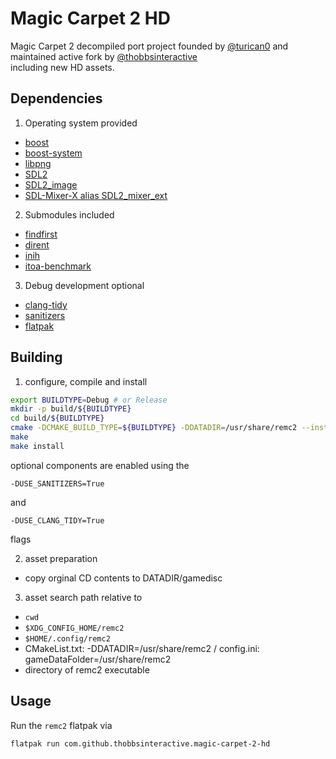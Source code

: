 # Magic Carpet 2 HD

Magic Carpet 2 decompiled port project founded by [@turican0](https://github.com/turican0/) and maintained active fork by [@thobbsinteractive](https://github.com/thobbsinteractive/)\
including new HD assets.

## Dependencies

1. Operating system provided

- [boost](https://github.com/boostorg/boost)
- [boost-system](https://github.com/boostorg/system)
- [libpng](https://github.com/glennrp/libpng)
- [SDL2](https://github.com/libsdl-org/SDL)
- [SDL2_image](https://github.com/libsdl-org/SDL_image)
- [SDL-Mixer-X alias SDL2_mixer_ext](https://github.com/WohlSoft/SDL-Mixer-X)

2. Submodules included

- [findfirst](https://github.com/MathieuTurcotte/findfirst)
- [dirent](https://github.com/tronkko/dirent)
- [inih](https://github.com/benhoyt/inih)
- [itoa-benchmark](https://github.com/miloyip/itoa-benchmark)

3. Debug development optional

- [clang-tidy](https://github.com/llvm/)
- [sanitizers](https://github.com/sanitizers/)
- [flatpak](https://flatpak.org/)

## Building

1. configure, compile and install

  ```bash
  export BUILDTYPE=Debug # or Release
  mkdir -p build/${BUILDTYPE}
  cd build/${BUILDTYPE}
  cmake -DCMAKE_BUILD_TYPE=${BUILDTYPE} -DDATADIR=/usr/share/remc2 --install-prefix=/usr [SOURCE_DIR]
  make
  make install
  ```
  optional components are enabled using the

  `-DUSE_SANITIZERS=True`

  and

  `-DUSE_CLANG_TIDY=True`

  flags

2. asset preparation

  - copy orginal CD contents to DATADIR/gamedisc

3. asset search path relative to

  - `cwd`
  - `$XDG_CONFIG_HOME/remc2`
  - `$HOME/.config/remc2`
  - CMakeList.txt: -DDATADIR=/usr/share/remc2 / config.ini: gameDataFolder=/usr/share/remc2
  - directory of remc2 executable

## Usage

  Run the `remc2` flatpak via
  ```bash
  flatpak run com.github.thobbsinteractive.magic-carpet-2-hd
  ```

